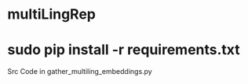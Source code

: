 # multiLingRep

# sudo pip install -r requirements.txt


Src Code in gather_multiling_embeddings.py
